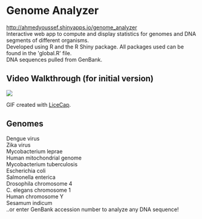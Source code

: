 # Genome Analyzer
http://ahmedyoussef.shinyapps.io/genome_analyzer <br />
Interactive web app to compute and display statistics for genomes and DNA segments of different organisms.<br />
Developed using R and the R Shiny package. All packages used can be found in the 'global.R' file. <br />
DNA sequences pulled from GenBank.

## Video Walkthrough (for initial version)

<img src='https://media.giphy.com/media/26u4mR4OySNrwr0oE/giphy.gif'/>

GIF created with [LiceCap](http://www.cockos.com/licecap/).

## Genomes
Dengue virus <br />
Zika virus <br />
Mycobacterium leprae <br />
Human mitochondrial genome <br />
Mycobacterium tuberculosis <br />
Escherichia coli <br />
Salmonella enterica <br />
Drosophila chromosome 4 <br />
C. elegans chromosome 1 <br />
Human chromosome Y <br />
Sesamum indicum <br />
..or enter GenBank accession number to analyze any DNA sequence!
